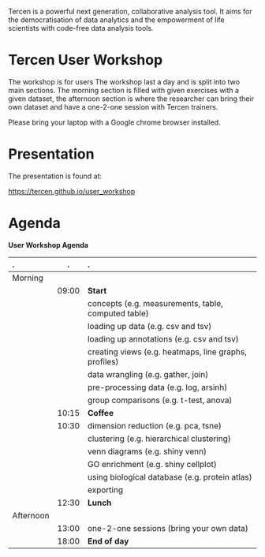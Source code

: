 Tercen is a powerful next generation, collaborative analysis tool.  It aims for the democratisation of data analytics and the empowerment of life scientists with code-free data analysis tools.

# Tercen User Workshop

The workshop is for users The workshop last a day and is split into two main sections. The morning section is filled with given exercises with a given dataset, the afternoon section is where the researcher can bring their own dataset and have a one-2-one session with Tercen trainers.

Please bring your laptop with a Google chrome browser installed.

# Presentation

The presentation is found at:

https://tercen.github.io/user_workshop

# Agenda

__User Workshop Agenda__

|  .        |  .    |  .
| :---      | :---: | :---
| Morning   |       |
|           | 09:00 | __Start__
|           |       | concepts (e.g. measurements, table, computed table)
|           |       | loading up data (e.g. csv and tsv)
|           |       | loading up annotations (e.g. csv and tsv)
|           |       | creating views (e.g. heatmaps, line graphs, profiles)
|           |       | data wrangling (e.g. gather, join)
|           |       | pre-processing data (e.g. log, arsinh)
|           |       | group comparisons (e.g. t-test, anova)
|           | 10:15 | __Coffee__
|           | 10:30 | dimension reduction (e.g. pca, tsne)
|           |       | clustering (e.g. hierarchical clustering)
|           |       | venn diagrams (e.g. shiny venn)
|           |       | GO enrichment (e.g. shiny cellplot)
|           |       | using biological database (e.g. protein atlas)
|           |       | exporting
|           | 12:30 | __Lunch__
|Afternoon  |       |
|           | 13:00 | one-2-one sessions (bring your own data)
|           | 18:00 | __End of day__
